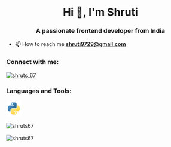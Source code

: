 <h1 align="center">Hi 👋, I'm Shruti</h1>
<h3 align="center">A passionate frontend developer from India</h3>

- 📫 How to reach me **shruti9729@gmail.com**

<h3 align="left">Connect with me:</h3>
<p align="left">
<a href="https://instagram.com/shruts_67" target="blank"><img align="center" src="https://raw.githubusercontent.com/rahuldkjain/github-profile-readme-generator/master/src/images/icons/Social/instagram.svg" alt="shruts_67" height="30" width="40" /></a>
</p>

<h3 align="left">Languages and Tools:</h3>
<p align="left"> <a href="https://www.python.org" target="_blank" rel="noreferrer"> <img src="https://raw.githubusercontent.com/devicons/devicon/master/icons/python/python-original.svg" alt="python" width="40" height="40"/> </a> </p>

<p><img align="center" src="https://github-readme-stats.vercel.app/api/top-langs?username=shruts67&show_icons=true&locale=en&layout=compact" alt="shruts67" /></p>

<p><img align="center" src="https://github-readme-streak-stats.herokuapp.com/?user=shruts67&" alt="shruts67" /></p>

